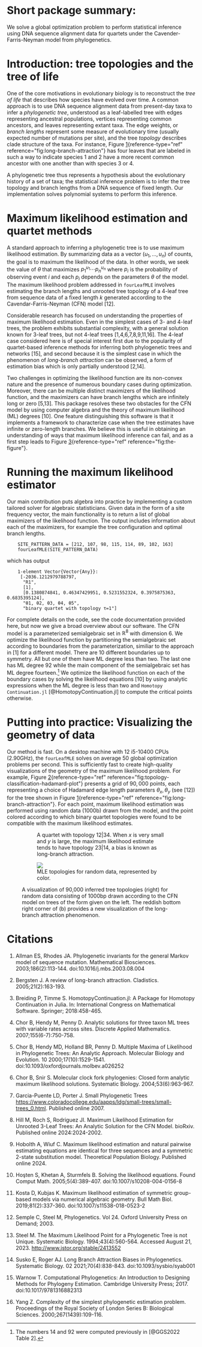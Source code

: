# Short package summary:

  We solve a global optimization problem to perform statistical
  inference using DNA sequence alignment data for quartets under the
  Cavender-Farris-Neyman model from phylogenetics.

# Introduction: tree topologies and the tree of life

One of the core motivations in evolutionary biology is to reconstruct
the *tree of life* that describes how species have evolved over time. A
common approach is to use DNA sequence alignment data from present-day
taxa to infer a *phylogenetic tree*, understood as a leaf-labelled tree
with edges representing ancestral populations, vertices representing
common ancestors, and leaves representing extant taxa. The edge weights,
or *branch lengths* represent some measure of evolutionary time (usually
expected number of mutations per site), and the tree *topology*
describes clade structure of the taxa. For instance,
Figure [1](#fig:long-branch-attraction){reference-type="ref"
reference="fig:long-branch-attraction"} has four leaves that are labeled
in such a way to indicate species $1$ and $2$ have a more recent common
ancestor with one another than with species $3$ or $4$.

A phylogenetic tree thus represents a hypothesis about the evolutionary
history of a set of taxa; the statistical inference problem is to infer
the tree topology and branch lengths from a DNA sequence of fixed
length. Our implementation solves polynomial systems to perform
this inference.

# Maximum likelihood estimation and quartet methods

A standard approach to inferring a phylogenetic tree is to use maximum
likelihood estimation. By summarizing data as a vector $(u_1,\dots,u_n)$
of counts, the goal is to maximum the likelihood of the data. In other
words, we seek the value of $\theta$ that maximizes
$p_1^{u_1}\cdots p_n^{u_n}$ where $p_i$ is the probability of observing
event $i$ and each $p_i$ depends on the parameters $\theta$ of the
model. The maximum likelihood problem addressed in `fourLeafMLE`
involves estimating the branch lengths and unrooted tree topology of a
4-leaf tree from sequence data of a fixed length $k$ generated according
to the Cavendar-Farris-Neyman (CFN) model [12].

Considerable research has focused on understanding the properties of
maximum likelihood estimation. Even in the simplest cases of 3- and
4-leaf trees, the problem exhibits substantial complexity, with a
general solution known for 3-leaf trees, but not 4-leaf trees
[1,4,6,7,8,9,11,16].
The $4$-leaf case considered here is of special interest first due to
the popularity of quartet-based inference methods for inferring both
phylogenetic trees and networks [15], and second because it
is the simplest case in which the phenomenon of *long-branch attraction*
can be observed, a form of estimation bias which is only partially
understood [2,14].

Two challenges in optimizing the likelihood function are its non-convex
nature and the presence of numerous boundary cases during optimization.
Moreover, there can be multiple distinct maximizers of the likelihood
function, and the maximizers can have branch lengths which are
infinitely long or zero [5,13]. This package resolves
these two obstacles for the CFN model by using computer algebra and the
theory of maximum likelihood (ML) degrees [10]. One feature
distinguishing this software is that it implements a framework to
characterize case when the tree estimates have infinite or zero-length
branches. We believe this is useful in obtaining an understanding of
ways that maximum likelihood inference can fail, and as a first step
leads to Figure [3](#fig:the-figure){reference-type="ref"
reference="fig:the-figure"}.

# Running the maximum likelihood estimator

Our main contribution puts algebra into practice by implementing a
custom tailored solver for algebraic statisticians. Given data in the
form of a site frequency vector, the main functionality is to return a
list of global maximizers of the likelihood function. The output
includes information about each of the maximizers, for example the tree
configuration and optimal branch lengths.

```
    SITE_PATTERN_DATA = [212, 107, 98, 115, 114, 89, 102, 163]
    fourLeafMLE(SITE_PATTERN_DATA)
```

which has output

```
    1-element Vector{Vector{Any}}:
     [-2036.1212979788797, 
      "R1", 
      [1], 
      [0.1380874841, 0.46347429951, 0.5231552324, 0.3975875363, 0.6835395124], 
      "θ1, θ2, θ3, θ4, θ5", 
      "binary quartet with topology τ=1"]
```

For complete details on the code, see the code documentation provided here, but now we
give a broad overview about our software. The CFN model is a
parameterized semialgebraic set in $\mathbb{R}^8$ with dimension $6$. We
optimize the likelihood function by partitioning the semialgebraic set
according to boundaries from the parameterization, similiar to the
approach in [1] for a different model. There are $10$
different boundaries up to symmetry. All but one of them have ML degree
less than two. The last one has ML degree 92 while the main component of
the semialgebraic set has ML degree fourteen.[^1] We optimize the
likelihood function on each of the boundary cases by solving the
likelihood equations [10] by using analytic expressions when the
ML degree is less than two and
`Homotopy Continuation.jl` [@HomotopyContinuation.jl] to compute the
critical points otherwise.

# Putting into practice: Visualizing the geometry of data

Our method is fast. On a desktop machine with 12 i5-10400 CPUs
(2.90GHz), the `fourLeafMLE` solves on average 50 global optimization
problems per second. This is sufficiently fast to create high-quality
visualizations of the geometry of the maximum likelihood problem. For
example, Figure
[2](#fig:topology-classification-hadamard-plot){reference-type="ref"
reference="fig:topology-classification-hadamard-plot"} presents a grid
of $90,000$ points, each representing a choice of Hadamard edge length
parameters $\theta_x,\theta_y$ (see [12]) for the
tree shown in Figure
[1](#fig:long-branch-attraction){reference-type="ref"
reference="fig:long-branch-attraction"}. For each point, maximum
likelihood estimation was performed using random data (1000b) drawn from
the model, and the point colored according to which binary quartet
topologies were found to be compatible with the maximum likelihood
estimates.

<figure id="fig:the-figure">
<figure id="fig:long-branch-attraction">

<figcaption>A quartet with topology <span
class="math inline">12|34</span>. When <span
class="math inline"><em>x</em></span> is very small and <span
class="math inline"><em>y</em></span> is large, the maximum likelihood
estimate tends to have topology <span class="math inline">23|14</span>,
a bias is known as long-branch attraction.</figcaption>
</figure>
<figure id="fig:topology-classification-hadamard-plot">
<img
src="images/classification-plot-hadamard-k1000-resolution300x300-marker0.57.png" />
<figcaption>MLE topologies for random data, represented by
color.</figcaption>
</figure>
<figcaption>A visualization of 90,000 inferred tree topologies (right)
for random data consisting of 1000bp drawn according to the CFN model on
trees of the form given on the left. The reddish bottom right corner of
(b) provides a new visualization of the long-branch attraction
phenomenon.</figcaption>
</figure>

# Citations

1. Allman ES, Rhodes JA. Phylogenetic invariants for the general Markov model of sequence mutation. Mathematical Biosciences. 2003;186(2):113-144. doi:10.1016/j.mbs.2003.08.004

2. Bergsten J. A review of long-branch attraction. Cladistics. 2005;21(2):163-193.

3. Breiding P, Timme S. HomotopyContinuation.jl: A Package for Homotopy Continuation in Julia. In: International Congress on Mathematical Software. Springer; 2018:458-465.

4. Chor B, Hendy M, Penny D. Analytic solutions for three taxon ML trees with variable rates across sites. Discrete Applied Mathematics. 2007;155(6-7):750-758.

5. Chor B, Hendy MD, Holland BR, Penny D. Multiple Maxima of Likelihood in Phylogenetic Trees: An Analytic Approach. Molecular Biology and Evolution. 10 2000;17(10):1529-1541. doi:10.1093/oxfordjournals.molbev.a026252

6. Chor B, Snir S. Molecular clock fork phylogenies: Closed form analytic maximum likelihood solutions. Systematic Biology. 2004;53(6):963-967.

7. Garcia-Puente LD, Porter J. Small Phylogenetic Trees https://www.coloradocollege.edu/aapps/ldg/small-trees/small-trees_0.html. Published online 2007.

8. Hill M, Roch S, Rodriguez JI. Maximum Likelihood Estimation for Unrooted 3-Leaf Trees: An Analytic Solution for the CFN Model. bioRxiv. Published online 2024:2024-2002.

9. Hobolth A, Wiuf C. Maximum likelihood estimation and natural pairwise estimating equations are identical for three sequences and a symmetric 2-state substitution model. Theoretical Population Biology. Published online 2024.

10. Hoşten S, Khetan A, Sturmfels B. Solving the likelihood equations. Found Comput Math. 2005;5(4):389-407. doi:10.1007/s10208-004-0156-8

11. Kosta D, Kubjas K. Maximum likelihood estimation of symmetric group-based models via numerical algebraic geometry. Bull Math Biol. 2019;81(2):337-360. doi:10.1007/s11538-018-0523-2

12. Semple C, Steel M, Phylogenetics. Vol 24. Oxford University Press on Demand; 2003.

13. Steel M. The Maximum Likelihood Point for a Phylogenetic Tree is not Unique. Systematic Biology. 1994;43(4):560-564. Accessed August 21, 2023. http://www.jstor.org/stable/2413552

14. Susko E, Roger AJ. Long Branch Attraction Biases in Phylogenetics. Systematic Biology. 02 2021;70(4):838-843. doi:10.1093/sysbio/syab001

15. Warnow T. Computational Phylogenetics: An Introduction to Designing Methods for Phylogeny Estimation. Cambridge University Press; 2017. doi:10.1017/9781316882313

16. Yang Z. Complexity of the simplest phylogenetic estimation problem. Proceedings of the Royal Society of London Series B: Biological Sciences. 2000;267(1439):109-116.


[^1]: The numbers $14$ and $92$ were computed previously in [@GGS2022
    Table 2].

